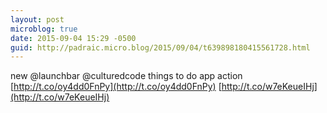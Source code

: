```yaml
---
layout: post
microblog: true
date: 2015-09-04 15:29 -0500
guid: http://padraic.micro.blog/2015/09/04/t639898180415561728.html
---
```

new @launchbar @culturedcode things to do app action [http://t.co/oy4dd0FnPy](http://t.co/oy4dd0FnPy) [http://t.co/w7eKeueIHj](http://t.co/w7eKeueIHj)
